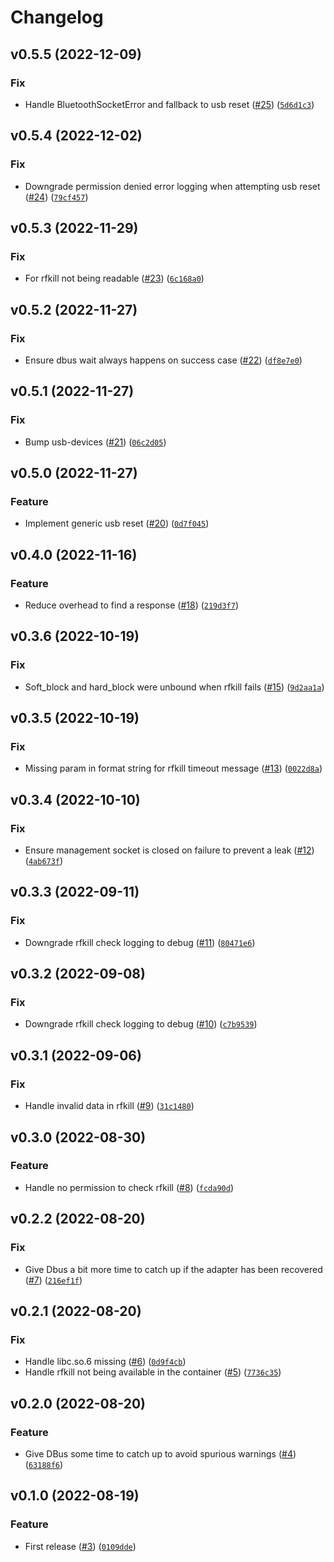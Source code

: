 # Changelog

<!--next-version-placeholder-->

## v0.5.5 (2022-12-09)
### Fix
* Handle BluetoothSocketError and fallback to usb reset ([#25](https://github.com/Bluetooth-Devices/bluetooth-auto-recovery/issues/25)) ([`5d6d1c3`](https://github.com/Bluetooth-Devices/bluetooth-auto-recovery/commit/5d6d1c390279fbe712f6330f8997dc87f981d5e7))

## v0.5.4 (2022-12-02)
### Fix
* Downgrade permission denied error logging when attempting usb reset ([#24](https://github.com/Bluetooth-Devices/bluetooth-auto-recovery/issues/24)) ([`79cf457`](https://github.com/Bluetooth-Devices/bluetooth-auto-recovery/commit/79cf457f38071ba8265864c8b18acda184065f97))

## v0.5.3 (2022-11-29)
### Fix
* For rfkill not being readable ([#23](https://github.com/Bluetooth-Devices/bluetooth-auto-recovery/issues/23)) ([`6c168a0`](https://github.com/Bluetooth-Devices/bluetooth-auto-recovery/commit/6c168a0704401d6dfcd95ade31b2df47cee03060))

## v0.5.2 (2022-11-27)
### Fix
* Ensure dbus wait always happens on success case ([#22](https://github.com/Bluetooth-Devices/bluetooth-auto-recovery/issues/22)) ([`df8e7e0`](https://github.com/Bluetooth-Devices/bluetooth-auto-recovery/commit/df8e7e0647dd63aa173d8e815b6a5cbfaf40ff41))

## v0.5.1 (2022-11-27)
### Fix
* Bump usb-devices ([#21](https://github.com/Bluetooth-Devices/bluetooth-auto-recovery/issues/21)) ([`06c2d05`](https://github.com/Bluetooth-Devices/bluetooth-auto-recovery/commit/06c2d05f530965fee9a7ea7d0cf3596ba65bddfe))

## v0.5.0 (2022-11-27)
### Feature
* Implement generic usb reset ([#20](https://github.com/Bluetooth-Devices/bluetooth-auto-recovery/issues/20)) ([`0d7f045`](https://github.com/Bluetooth-Devices/bluetooth-auto-recovery/commit/0d7f045703b192b0aa86de482d128a43f48e84bf))

## v0.4.0 (2022-11-16)
### Feature
* Reduce overhead to find a response ([#18](https://github.com/Bluetooth-Devices/bluetooth-auto-recovery/issues/18)) ([`219d3f7`](https://github.com/Bluetooth-Devices/bluetooth-auto-recovery/commit/219d3f77d20415c22412872a24896adee8eefb8e))

## v0.3.6 (2022-10-19)
### Fix
* Soft_block and hard_block were unbound when rfkill fails ([#15](https://github.com/Bluetooth-Devices/bluetooth-auto-recovery/issues/15)) ([`9d2aa1a`](https://github.com/Bluetooth-Devices/bluetooth-auto-recovery/commit/9d2aa1a5245ceef07ecb0f1cbdf668782ff5ec81))

## v0.3.5 (2022-10-19)
### Fix
* Missing param in format string for rfkill timeout message ([#13](https://github.com/Bluetooth-Devices/bluetooth-auto-recovery/issues/13)) ([`0022d8a`](https://github.com/Bluetooth-Devices/bluetooth-auto-recovery/commit/0022d8a28849f51abdc055e6cc1b3c19cbe6abdf))

## v0.3.4 (2022-10-10)
### Fix
* Ensure management socket is closed on failure to prevent a leak ([#12](https://github.com/Bluetooth-Devices/bluetooth-auto-recovery/issues/12)) ([`4ab673f`](https://github.com/Bluetooth-Devices/bluetooth-auto-recovery/commit/4ab673fb989ae696327150337a4dfd4d1770ca9d))

## v0.3.3 (2022-09-11)
### Fix
* Downgrade rfkill check logging to debug ([#11](https://github.com/Bluetooth-Devices/bluetooth-auto-recovery/issues/11)) ([`80471e6`](https://github.com/Bluetooth-Devices/bluetooth-auto-recovery/commit/80471e6155d9d72a2ffa467d580aec4315968aaf))

## v0.3.2 (2022-09-08)
### Fix
* Downgrade rfkill check logging to debug ([#10](https://github.com/Bluetooth-Devices/bluetooth-auto-recovery/issues/10)) ([`c7b9539`](https://github.com/Bluetooth-Devices/bluetooth-auto-recovery/commit/c7b95396c78e9d05a78ce1b9022c481f30a2b9e0))

## v0.3.1 (2022-09-06)
### Fix
* Handle invalid data in rfkill ([#9](https://github.com/Bluetooth-Devices/bluetooth-auto-recovery/issues/9)) ([`31c1480`](https://github.com/Bluetooth-Devices/bluetooth-auto-recovery/commit/31c148013721b22f01d9a107d01a6d6cc576c815))

## v0.3.0 (2022-08-30)
### Feature
* Handle no permission to check rfkill ([#8](https://github.com/Bluetooth-Devices/bluetooth-auto-recovery/issues/8)) ([`fcda90d`](https://github.com/Bluetooth-Devices/bluetooth-auto-recovery/commit/fcda90dcdd104608fb2db4b9feca90a7b0e5c8d5))

## v0.2.2 (2022-08-20)
### Fix
* Give Dbus a bit more time to catch up if the adapter has been recovered ([#7](https://github.com/Bluetooth-Devices/bluetooth-auto-recovery/issues/7)) ([`216ef1f`](https://github.com/Bluetooth-Devices/bluetooth-auto-recovery/commit/216ef1fd0e9ec4ed3b022f9f194282d7b2b359cf))

## v0.2.1 (2022-08-20)
### Fix
* Handle libc.so.6 missing ([#6](https://github.com/Bluetooth-Devices/bluetooth-auto-recovery/issues/6)) ([`0d9f4cb`](https://github.com/Bluetooth-Devices/bluetooth-auto-recovery/commit/0d9f4cbc9bf2a422c2f7a889354b76cfe7c75620))
* Handle rfkill not being available in the container ([#5](https://github.com/Bluetooth-Devices/bluetooth-auto-recovery/issues/5)) ([`7736c35`](https://github.com/Bluetooth-Devices/bluetooth-auto-recovery/commit/7736c35279351c8877514f3324f7428447bdaaea))

## v0.2.0 (2022-08-20)
### Feature
* Give DBus some time to catch up to avoid spurious warnings ([#4](https://github.com/Bluetooth-Devices/bluetooth-auto-recovery/issues/4)) ([`63188f6`](https://github.com/Bluetooth-Devices/bluetooth-auto-recovery/commit/63188f694b667ce5418736f5ca02db8484bc83b9))

## v0.1.0 (2022-08-19)
### Feature
* First release ([#3](https://github.com/Bluetooth-Devices/bluetooth-auto-recovery/issues/3)) ([`0109dde`](https://github.com/Bluetooth-Devices/bluetooth-auto-recovery/commit/0109dde7631e6c4e0b96733e37be8a98beae1822))
